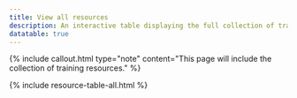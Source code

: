 ```yaml
---
title: View all resources
description: An interactive table displaying the full collection of training resources housed in the Learning Library
datatable: true
---
```


{% include callout.html type="note" content="This page will include the collection of training resources." %}


{% include resource-table-all.html %}

